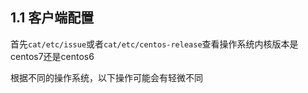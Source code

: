 ## 1.1 客户端配置

首先`cat/etc/issue`或者`cat/etc/centos-release`查看操作系统内核版本是centos7还是centos6

根据不同的操作系统，以下操作可能会有轻微不同

